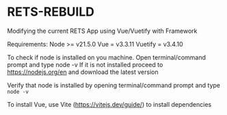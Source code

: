 # RETS-REBUILD
Modifying the current RETS App using Vue/Vuetify with Framework

Requirements:
Node >= v21.5.0
Vue = v3.3.11
Vuetify = v3.4.10


To check if node is installed on you machine. Open terminal/command prompt and type node -v
If it is not installed proceed to https://nodejs.org/en and download the latest version

Verify that node is installed by opening terminal/command prompt and type `node -v`

To install Vue, use Vite (https://vitejs.dev/guide/) to install dependencies

